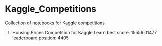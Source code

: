 # Kaggle_Competitions
Collection of notebooks for Kaggle competitions

1. Housing Prices Competition for Kaggle Learn
     best score: 15556.01477
     leaderboard position: 4405

